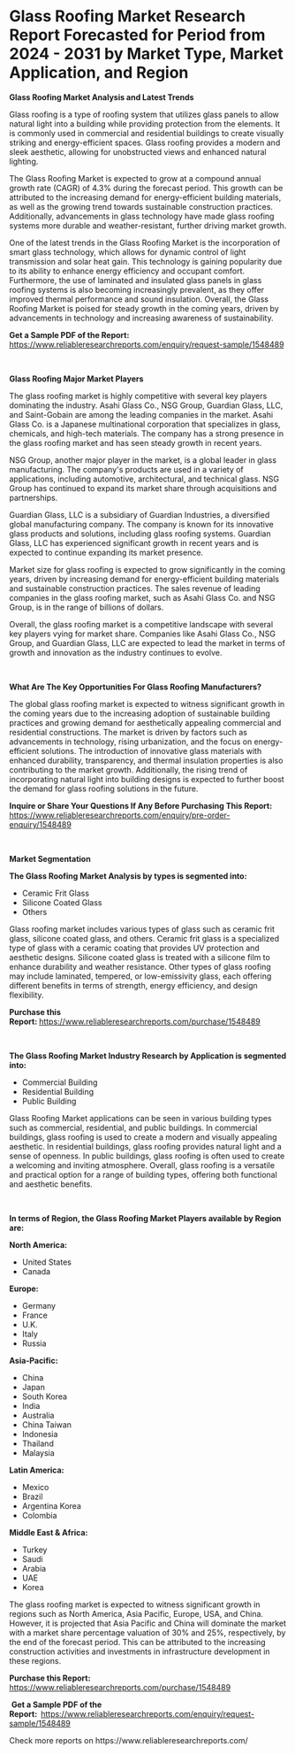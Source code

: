 <p><h1>Glass Roofing Market Research Report Forecasted for Period from 2024 -  2031 by Market Type, Market Application, and Region</h1></p><p><strong>Glass Roofing Market Analysis and Latest Trends</strong></p>
<p><p>Glass roofing is a type of roofing system that utilizes glass panels to allow natural light into a building while providing protection from the elements. It is commonly used in commercial and residential buildings to create visually striking and energy-efficient spaces. Glass roofing provides a modern and sleek aesthetic, allowing for unobstructed views and enhanced natural lighting.</p><p>The Glass Roofing Market is expected to grow at a compound annual growth rate (CAGR) of 4.3% during the forecast period. This growth can be attributed to the increasing demand for energy-efficient building materials, as well as the growing trend towards sustainable construction practices. Additionally, advancements in glass technology have made glass roofing systems more durable and weather-resistant, further driving market growth.</p><p>One of the latest trends in the Glass Roofing Market is the incorporation of smart glass technology, which allows for dynamic control of light transmission and solar heat gain. This technology is gaining popularity due to its ability to enhance energy efficiency and occupant comfort. Furthermore, the use of laminated and insulated glass panels in glass roofing systems is also becoming increasingly prevalent, as they offer improved thermal performance and sound insulation. Overall, the Glass Roofing Market is poised for steady growth in the coming years, driven by advancements in technology and increasing awareness of sustainability.</p></p>
<p><strong>Get a Sample PDF of the Report:&nbsp;</strong> <a href="https://www.reliableresearchreports.com/enquiry/request-sample/1548489">https://www.reliableresearchreports.com/enquiry/request-sample/1548489</a></p>
<p>&nbsp;</p>
<p><strong>Glass Roofing Major Market Players</strong></p>
<p><p>The glass roofing market is highly competitive with several key players dominating the industry. Asahi Glass Co., NSG Group, Guardian Glass, LLC, and Saint-Gobain are among the leading companies in the market. Asahi Glass Co. is a Japanese multinational corporation that specializes in glass, chemicals, and high-tech materials. The company has a strong presence in the glass roofing market and has seen steady growth in recent years.</p><p>NSG Group, another major player in the market, is a global leader in glass manufacturing. The company's products are used in a variety of applications, including automotive, architectural, and technical glass. NSG Group has continued to expand its market share through acquisitions and partnerships.</p><p>Guardian Glass, LLC is a subsidiary of Guardian Industries, a diversified global manufacturing company. The company is known for its innovative glass products and solutions, including glass roofing systems. Guardian Glass, LLC has experienced significant growth in recent years and is expected to continue expanding its market presence.</p><p>Market size for glass roofing is expected to grow significantly in the coming years, driven by increasing demand for energy-efficient building materials and sustainable construction practices. The sales revenue of leading companies in the glass roofing market, such as Asahi Glass Co. and NSG Group, is in the range of billions of dollars.</p><p>Overall, the glass roofing market is a competitive landscape with several key players vying for market share. Companies like Asahi Glass Co., NSG Group, and Guardian Glass, LLC are expected to lead the market in terms of growth and innovation as the industry continues to evolve.</p></p>
<p>&nbsp;</p>
<p><strong>What Are The Key Opportunities For Glass Roofing Manufacturers?</strong></p>
<p><p>The global glass roofing market is expected to witness significant growth in the coming years due to the increasing adoption of sustainable building practices and growing demand for aesthetically appealing commercial and residential constructions. The market is driven by factors such as advancements in technology, rising urbanization, and the focus on energy-efficient solutions. The introduction of innovative glass materials with enhanced durability, transparency, and thermal insulation properties is also contributing to the market growth. Additionally, the rising trend of incorporating natural light into building designs is expected to further boost the demand for glass roofing solutions in the future.</p></p>
<p><strong>Inquire or Share Your Questions If Any Before Purchasing This Report:</strong> <a href="https://www.reliableresearchreports.com/enquiry/pre-order-enquiry/1548489">https://www.reliableresearchreports.com/enquiry/pre-order-enquiry/1548489</a></p>
<p>&nbsp;</p>
<p><strong>Market Segmentation</strong></p>
<p><strong>The Glass Roofing Market Analysis by types is segmented into:</strong></p>
<p><ul><li>Ceramic Frit Glass</li><li>Silicone Coated Glass</li><li>Others</li></ul></p>
<p><p>Glass roofing market includes various types of glass such as ceramic frit glass, silicone coated glass, and others. Ceramic frit glass is a specialized type of glass with a ceramic coating that provides UV protection and aesthetic designs. Silicone coated glass is treated with a silicone film to enhance durability and weather resistance. Other types of glass roofing may include laminated, tempered, or low-emissivity glass, each offering different benefits in terms of strength, energy efficiency, and design flexibility.</p></p>
<p><strong>Purchase this Report:&nbsp;</strong><a href="https://www.reliableresearchreports.com/purchase/1548489">https://www.reliableresearchreports.com/purchase/1548489</a></p>
<p>&nbsp;</p>
<p><strong>The Glass Roofing Market Industry Research by Application is segmented into:</strong></p>
<p><ul><li>Commercial Building</li><li>Residential Building</li><li>Public Building</li></ul></p>
<p><p>Glass Roofing Market applications can be seen in various building types such as commercial, residential, and public buildings. In commercial buildings, glass roofing is used to create a modern and visually appealing aesthetic. In residential buildings, glass roofing provides natural light and a sense of openness. In public buildings, glass roofing is often used to create a welcoming and inviting atmosphere. Overall, glass roofing is a versatile and practical option for a range of building types, offering both functional and aesthetic benefits.</p></p>
<p>&nbsp;</p>
<p><strong>In terms of Region, the Glass Roofing Market Players available by Region are:</strong></p>
<p>
    <p> <strong> North America: </strong>
        <ul>
            <li>United States</li>
            <li>Canada</li>
        </ul>
        </p> 
    <p> <strong> Europe: </strong>
        <ul>
            <li>Germany</li>
            <li>France</li>
            <li>U.K.</li>
            <li>Italy</li>
            <li>Russia</li>
        </ul>
        </p> 
    <p> <strong> Asia-Pacific: </strong>
        <ul>
            <li>China</li>
            <li>Japan</li>
            <li>South Korea</li>
            <li>India</li>
            <li>Australia</li>
            <li>China Taiwan</li>
            <li>Indonesia</li>
            <li>Thailand</li>
            <li>Malaysia</li>
        </ul>
        </p> 
    <p> <strong> Latin America: </strong>
        <ul>
            <li>Mexico</li>
            <li>Brazil</li>
            <li>Argentina Korea</li>
            <li>Colombia</li>
        </ul>
        </p> 
    <p> <strong> Middle East & Africa: </strong>
        <ul>
            <li>Turkey</li>
            <li>Saudi</li>
            <li>Arabia</li>
            <li>UAE</li>
            <li>Korea</li>
        </ul>
    </p>
    </p>
<p><p>The glass roofing market is expected to witness significant growth in regions such as North America, Asia Pacific, Europe, USA, and China. However, it is projected that Asia Pacific and China will dominate the market with a market share percentage valuation of 30% and 25%, respectively, by the end of the forecast period. This can be attributed to the increasing construction activities and investments in infrastructure development in these regions.</p></p>
<p><strong>Purchase this Report: </strong><a href="https://www.reliableresearchreports.com/purchase/1548489">https://www.reliableresearchreports.com/purchase/1548489</a></p>
<p>&nbsp;<strong>Get a Sample PDF of the Report:&nbsp;&nbsp;</strong><a href="https://www.reliableresearchreports.com/enquiry/request-sample/1548489">https://www.reliableresearchreports.com/enquiry/request-sample/1548489</a></p>
<p><strong></strong></p>
<p>Check more reports on https://www.reliableresearchreports.com/</p>